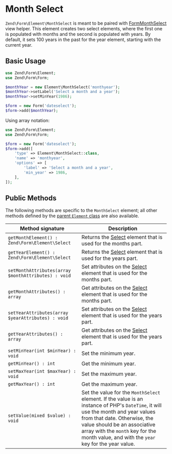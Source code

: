 # Month Select

`Zend\Form\Element\MonthSelect` is meant to be paired with
[FormMonthSelect](../helper/form-month-select.md) view helper.  This element
creates two select elements, where the first one is populated with months and
the second is populated with years. By default, it sets 100 years in the past
for the year element, starting with the current year.

## Basic Usage

```php
use Zend\Form\Element;
use Zend\Form\Form;

$monthYear = new Element\MonthSelect('monthyear');
$monthYear->setLabel('Select a month and a year');
$monthYear->setMinYear(1986);

$form = new Form('dateselect');
$form->add($monthYear);
```

Using array notation:

```php
use Zend\Form\Element;
use Zend\Form\Form;

$form = new Form('dateselect');
$form->add([
    'type' => Element\MonthSelect::class,
    'name' => 'monthyear',
    'options' => [
        'label' => 'Select a month and a year',
        'min_year' => 1986,
    ],
]);
```

## Public Methods

The following methods are specific to the `MonthSelect` element; all other methods
defined by the [parent `Element` class](element.md#public-methods) are also
available.

Method signature                                    | Description
--------------------------------------------------- | -----------
`getMonthElement() : Zend\Form\Element\Select`      | Returns the [Select](select.md) element that is used for the months part.
`getYearElement() : Zend\Form\Element\Select`       | Returns the [Select](select.md) element that is used for the years part.
`setMonthAttributes(array $monthAttributes) : void` | Set attributes on the [Select](select.md) element that is used for the months part.
`getMonthAttributes() : array`                      | Get attributes on the [Select](select.md) element that is used for the months part.
`setYearAttributes(array $yearAttributes) : void`   | Set attributes on the [Select](select.md) element that is used for the years part.
`getYearAttributes() : array`                       | Get attributes on the [Select](select.md) element that is used for the years part.
`setMinYear(int $minYear) : void`                   | Set the minimum year.
`getMinYear() : int`                                | Get the minimum year.
`setMaxYear(int $maxYear) : void`                   | Set the maximum year.
`getMaxYear() : int`                                | Get the maximum year.
`setValue(mixed $value) : void`                     | Set the value for the `MonthSelect` element. If the value is an instance of PHP's `DateTime`, it will use the month and year values from that date. Otherwise, the value should be an associative array with the `month` key for the month value, and with the `year` key for the year value.
